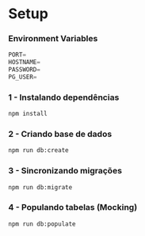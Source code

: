 # Setup

### Environment Variables

```js
PORT=
HOSTNAME=
PASSWORD=
PG_USER=
```

### 1 - Instalando dependências

```bash
npm install
```

### 2 - Criando base de dados

```bash
npm run db:create
```

### 3 - Sincronizando migrações

```bash
npm run db:migrate
```

### 4 - Populando tabelas (Mocking)

```bash
npm run db:populate
```
